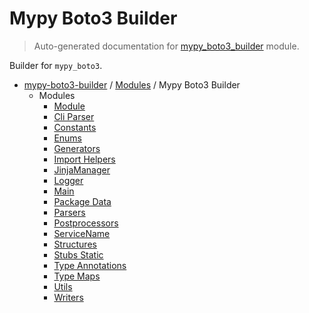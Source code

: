 # Mypy Boto3 Builder

> Auto-generated documentation for [mypy_boto3_builder](https://github.com/youtype/mypy_boto3_builder/blob/main/mypy_boto3_builder/__init__.py) module.

Builder for `mypy_boto3`.

- [mypy-boto3-builder](../README.md#mypy_boto3_builder) / [Modules](../MODULES.md#mypy-boto3-builder-modules) / Mypy Boto3 Builder
    - Modules
        - [Module](module.md#module)
        - [Cli Parser](cli_parser.md#cli-parser)
        - [Constants](constants.md#constants)
        - [Enums](enums/index.md#enums)
        - [Generators](generators/index.md#generators)
        - [Import Helpers](import_helpers/index.md#import-helpers)
        - [JinjaManager](jinja_manager.md#jinjamanager)
        - [Logger](logger.md#logger)
        - [Main](main.md#main)
        - [Package Data](package_data.md#package-data)
        - [Parsers](parsers/index.md#parsers)
        - [Postprocessors](postprocessors/index.md#postprocessors)
        - [ServiceName](service_name.md#servicename)
        - [Structures](structures/index.md#structures)
        - [Stubs Static](stubs_static/index.md#stubs-static)
        - [Type Annotations](type_annotations/index.md#type-annotations)
        - [Type Maps](type_maps/index.md#type-maps)
        - [Utils](utils/index.md#utils)
        - [Writers](writers/index.md#writers)
